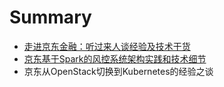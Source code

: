 # Summary

* [走进京东金融：听过来人谈经验及技术干货](A20170215.md)
* [京东基于Spark的风控系统架构实践和技术细节](A20160829.md)
* 京东从OpenStack切换到Kubernetes的经验之谈

